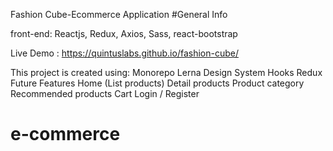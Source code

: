 Fashion Cube-Ecommerce Application
#General Info

front-end: Reactjs, Redux, Axios, Sass, react-bootstrap

Live Demo : https://quintuslabs.github.io/fashion-cube/

This project is created using:
 Monorepo
 Lerna
 Design System
 Hooks
 Redux
Future Features
Home (List products)
Detail products
Product category
Recommended products
Cart
Login / Register
# e-commerce
